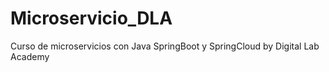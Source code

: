 # Microservicio_DLA
Curso de microservicios con Java SpringBoot y SpringCloud by Digital Lab Academy
